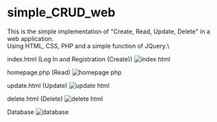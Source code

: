 # simple_CRUD_web
This is the simple implementation of "Create, Read, Update, Delete" in a web application.\
Using HTML, CSS, PHP and a simple function of JQuery.\

index.html (Log In and Registration (Create))
![index html](https://user-images.githubusercontent.com/62123569/169500936-e54f2b29-3c6a-4259-8af2-19e8e775409a.png)

homepage.php (Read)
![homepage php](https://user-images.githubusercontent.com/62123569/169501972-995b1951-1275-4703-99de-35a9bf2675e5.png)

update.html (Update)
![update html](https://user-images.githubusercontent.com/62123569/169501988-30cbc7a6-9940-4015-8402-64cd546336db.png)

delete.html (Delete)
![delete html](https://user-images.githubusercontent.com/62123569/169501992-1a499647-dd55-4e51-b854-01c902485b88.png)

Database
![database](https://user-images.githubusercontent.com/62123569/169501983-0518ce8d-71d2-4e70-b251-31ee80ac69c5.png)
